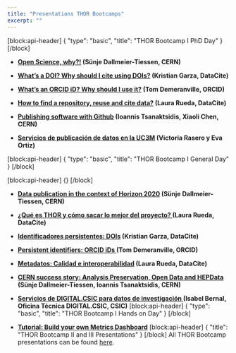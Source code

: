 ```yaml
---
title: "Presentations THOR Bootcamps"
excerpt: ""
---
```

[block:api-header]
{
  "type": "basic",
  "title": "THOR Bootcamp I PhD Day"
}
[/block]
* **[Open Science, why?!](http://doi.org/10.5281/zenodo.168191) (Sünje Dallmeier-Tiessen, CERN)**

* **[What’s a DOI? Why should I cite using DOIs?](http://doi.org/10.5281/zenodo.168181) (Kristian Garza, DataCite)**

* **[What’s an ORCID iD? Why should I use it?](http://doi.org/10.5281/zenodo.168188) (Tom Demeranville, ORCID)**

* **[How to find a repository, reuse and cite data?](http://doi.org/10.5281/zenodo.168202) (Laura Rueda, DataCite)**

* **[Publishing software with Github](http://doi.org/10.5281/zenodo.168043) (Ioannis Tsanaktsidis, Xiaoli Chen, CERN)**

* **[Servicios de publicación de datos en la UC3M](http://www.curatore.es/thor/wp-content/uploads/2016/11/victoria.pdf) (Victoria Rasero y Eva Ortiz)**


[block:api-header]
{
  "type": "basic",
  "title": "THOR Bootcamp I General Day"
}
[/block]

[block:api-header]
{}
[/block]
* **[Data publication in the context of Horizon 2020](http://doi.org/10.5281/zenodo.168187) (Sünje Dallmeier-Tiessen, CERN)**

* **[¿Qué es THOR y cómo sacar lo mejor del proyecto? ](http://doi.org/10.5281/zenodo.168214) (Laura Rueda, DataCite)**
 
* **[Identificadores persistentes: DOIs](http://doi.org/10.5281/zenodo.168184) (Kristian Garza, DataCite)**

* **[Persistent identifiers: ORCID iDs ](http://doi.org/10.5281/zenodo.168190) (Tom Demeranville, ORCID)**

* **[Metadatos: Calidad e interoperabilidad](http://doi.org/10.5281/zenodo.168213) (Laura Rueda, DataCite)**

* **[CERN success story: Analysis Preservation, Open Data and HEPData](http://doi.org/10.5281/zenodo.168185) (Sünje Dallmeier-Tiessen, Ioannis Tsanaktsidis, CERN)**

* **[Servicios de DIGITAL.CSIC para datos de investigación ](http://digital.csic.es/handle/10261/140493) (Isabel Bernal, Oficina Técnica DIGITAL.CSIC, CSIC)**
[block:api-header]
{
  "type": "basic",
  "title": "THOR Bootcamp I Hands on Day"
}
[/block]
* **[Tutorial: Build your own Metrics Dashboard](https://thor-project.github.io/dashboard-tutorial/)**
[block:api-header]
{
  "title": "THOR Bootcamp II and III Presentations"
}
[/block]
All THOR Bootcamp presentations can be found [here](https://zenodo.org/communities/thor_bootcamp/?page=1&size=20).